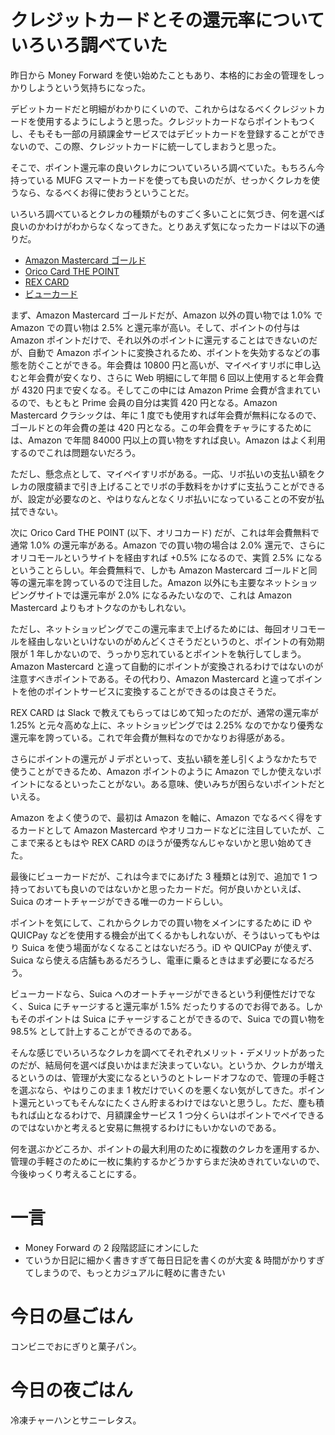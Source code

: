 # クレジットカードとその還元率についていろいろ調べていた
昨日から Money Forward を使い始めたこともあり、本格的にお金の管理をしっかりしようという気持ちになった。

デビットカードだと明細がわかりにくいので、これからはなるべくクレジットカードを使用するようにしようと思った。クレジットカードならポイントもつくし、そもそも一部の月額課金サービスではデビットカードを登録することができないので、この際、クレジットカードに統一してしまおうと思った。

そこで、ポイント還元率の良いクレカについていろいろ調べていた。もちろん今持っている MUFG スマートカードを使っても良いのだが、せっかくクレカを使うなら、なるべくお得に使おうということだ。

いろいろ調べているとクレカの種類がものすごく多いことに気づき、何を選べば良いのかわけがわからなくなってきた。とりあえず気になったカードは以下の通りだ。

- [Amazon Mastercard ゴールド](https://www.amazon.co.jp/dp/B0092VB6VK)
- [Orico Card THE POINT](https://www.orico.co.jp/creditcard/thepoint/)
- [REX CARD](https://www.jaccs.co.jp/service/card_lineup/teikei/kakaku.html)
- [ビューカード](https://www.jreast.co.jp/card/first/)

まず、Amazon Mastercard ゴールドだが、Amazon 以外の買い物では 1.0% で Amazon での買い物は 2.5% と還元率が高い。そして、ポイントの付与は Amazon ポイントだけで、それ以外のポイントに還元することはできないのだが、自動で Amazon ポイントに変換されるため、ポイントを失効するなどの事態を防ぐことができる。年会費は 10800 円と高いが、マイペイすリボに申し込むと年会費が安くなり、さらに Web 明細にして年間 6 回以上使用すると年会費が 4320 円まで安くなる。そしてこの中には Amazon Prime 会費が含まれているので、もともと Prime 会員の自分は実質 420 円となる。Amazon Mastercard クラシックは、年に 1 度でも使用すれば年会費が無料になるので、ゴールドとの年会費の差は 420 円となる。この年会費をチャラにするためには、Amazon で年間 84000 円以上の買い物をすれば良い。Amazon はよく利用するのでこれは問題ないだろう。

ただし、懸念点として、マイペイすリボがある。一応、リボ払いの支払い額をクレカの限度額まで引き上げることでリボの手数料をかけずに支払うことができるが、設定が必要なのと、やはりなんとなくリボ払いになっていることの不安が払拭できない。

次に Orico Card THE POINT (以下、オリコカード) だが、これは年会費無料で通常 1.0% の還元率がある。Amazon での買い物の場合は 2.0% 還元で、さらにオリコモールというサイトを経由すれば +0.5% になるので、実質 2.5% になるということらしい。年会費無料で、しかも Amazon Mastercard ゴールドと同等の還元率を誇っているので注目した。Amazon 以外にも主要なネットショッピングサイトでは還元率が 2.0% になるみたいなので、これは Amazon Mastercard よりもオトクなのかもしれない。

ただし、ネットショッピングでこの還元率まで上げるためには、毎回オリコモールを経由しないといけないのがめんどくさそうだというのと、ポイントの有効期限が 1 年しかないので、うっかり忘れているとポイントを執行してしまう。Amazon Mastercard と違って自動的にポイントが変換されるわけではないのが注意すべきポイントである。その代わり、Amazon Mastercard と違ってポイントを他のポイントサービスに変換することができるのは良さそうだ。

REX CARD は Slack で教えてもらってはじめて知ったのだが、通常の還元率が 1.25% と元々高めな上に、ネットショッピングでは 2.25% なのでかなり優秀な還元率を誇っている。これで年会費が無料なのでかなりお得感がある。

さらにポイントの還元が J デポといって、支払い額を差し引くようなかたちで使うことができるため、Amazon ポイントのように Amazon でしか使えないポイントになるといったことがない。ある意味、使いみちが困らないポイントだといえる。

Amazon をよく使うので、最初は Amazon を軸に、Amazon でなるべく得をするカードとして Amazon Mastercard やオリコカードなどに注目していたが、ここまで来るともはや REX CARD のほうが優秀なんじゃないかと思い始めてきた。

最後にビューカードだが、これは今までにあげた 3 種類とは別で、追加で 1 つ持っておいても良いのではないかと思ったカードだ。何が良いかといえば、Suica のオートチャージができる唯一のカードらしい。

ポイントを気にして、これからクレカでの買い物をメインにするために iD や QUICPay などを使用する機会が出てくるかもしれないが、そうはいってもやはり Suica を使う場面がなくなることはないだろう。iD や QUICPay が使えず、Suica なら使える店舗もあるだろうし、電車に乗るときはまず必要になるだろう。

ビューカードなら、Suica へのオートチャージができるという利便性だけでなく、Suica にチャージすると還元率が 1.5% だったりするのでお得である。しかもそのポイントは Suica にチャージすることができるので、Suica での買い物を 98.5% として計上することができるのである。

そんな感じでいろいろなクレカを調べてそれぞれメリット・デメリットがあったのだが、結局何を選べば良いかはまだ決まっていない。というか、クレカが増えるというのは、管理が大変になるというのとトレードオフなので、管理の手軽さを選ぶなら、やはりこのまま 1 枚だけでいくのを悪くない気がしてきた。ポイント還元といってもそんなにたくさん貯まるわけではないと思うし。ただ、塵も積もれば山となるわけで、月額課金サービス 1 つ分くらいはポイントでペイできるのではないかと考えると安易に無視するわけにもいかないのである。

何を選ぶかどころか、ポイントの最大利用のために複数のクレカを運用するか、管理の手軽さのために一枚に集約するかどうかすらまだ決めきれていないので、今後ゆっくり考えることにする。

# 一言
- Money Forward の 2 段階認証にオンにした
- ていうか日記に細かく書きすぎて毎日日記を書くのが大変 & 時間がかりすぎてしまうので、もっとカジュアルに軽めに書きたい

# 今日の昼ごはん
コンビニでおにぎりと菓子パン。

# 今日の夜ごはん
冷凍チャーハンとサニーレタス。
